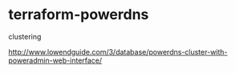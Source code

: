 # terraform-powerdns

clustering

http://www.lowendguide.com/3/database/powerdns-cluster-with-poweradmin-web-interface/